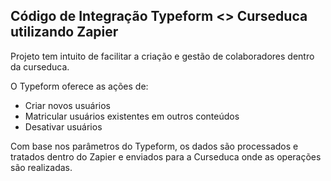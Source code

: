 ## Código de Integração Typeform <> Curseduca utilizando Zapier

Projeto tem intuito de facilitar a criação e gestão de colaboradores dentro da curseduca. 

O Typeform oferece as ações de:
- Criar novos usuários
- Matricular usuários existentes em outros conteúdos
- Desativar usuários

Com base nos parâmetros do Typeform, os dados são processados e tratados dentro do Zapier e enviados para a Curseduca onde as operações são realizadas.
